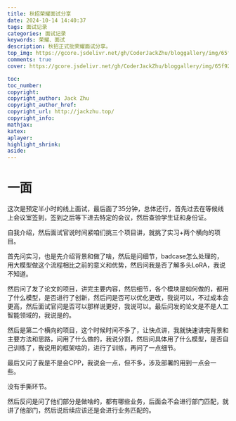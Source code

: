 ```yaml
---
title: 秋招荣耀面试分享
date: 2024-10-14 14:40:37
tags: 面试记录
categories: 面试记录
keywords: 荣耀、面试
description: 秋招正式批荣耀面试分享。
top_img: https://gcore.jsdelivr.net/gh/CoderJackZhu/bloggallery/img/65f920634dd84d2fd4d66db85d113e3f.jpeg
comments: true
cover: https://gcore.jsdelivr.net/gh/CoderJackZhu/bloggallery/img/65f920634dd84d2fd4d66db85d113e3f.jpeg

toc:
toc_number:
copyright:
copyright_author: Jack Zhu
copyright_author_href: 
copyright_url: http://jackzhu.top/
copyright_info: 
mathjax: 
katex: 
aplayer: 
highlight_shrink: 
aside: 
---
```


# 一面

这次是预定半小时的线上面试，最后面了35分钟，总体还行，首先过去在等候线上会议室签到，签到之后等下进去特定的会议，然后查验学生证和身份证。


自我介绍，然后面试官说时间紧咱们挑三个项目讲，就挑了实习+两个横向的项目。

首先问实习，也是先介绍背景和做了啥，然后是问细节，badcase怎么处理的，用大模型做这个流程相比之前的意义和优势，然后问我是否了解多头LoRA，我说不知道。

然后问了发了论文的项目，讲完主要内容，然后细节，各个模块是如何做的，都用了什么模型，是否进行了创新，然后问是否可以优化更改，我说可以，不过成本会更高，然后面试官问是否可以那样说更好，我说可以。最后问发的论文是不是人工智能领域的，我说是的。

然后是第二个横向的项目，这个时候时间不多了，让快点讲，我就快速讲完背景和主要方法和思路，问用了什么做的，我说分割，然后问具体用了什么模型，是否自己训练了，我说用的框架啥的，进行了训练，再问了一点细节。


 最后又问了我是不是会CPP，我说会一点，但不多，涉及部署的用到一点会一些。

 没有手撕环节。

 然后反问是问了他们部分是做啥的，都有哪些业务，后面会不会进行部门匹配，就讲了他部门，然后说后续应该还是会进行业务匹配的。